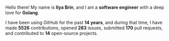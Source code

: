 Hello there! My name is **Ilya Brin**, and I am a **software engineer** with a deep love for **Golang**.

I have been using GitHub for the past **14 years**, and during that time, I have made **5526** contributions, opened **283** issues, submitted **170** pull requests, and contributed to **14** open-source projects.
